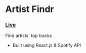 # Artist Findr
### [Live](https://xevnik.github.io/artistFindr)
Find artists' top tracks

- Built using React.js & Spotify API
